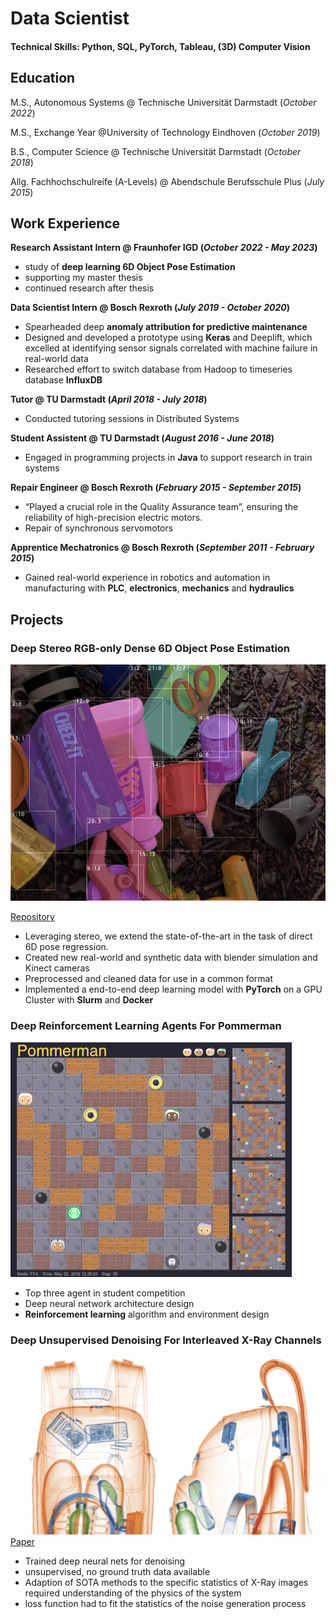 # Data Scientist

#### Technical Skills: Python, SQL, PyTorch, Tableau, (3D) Computer Vision

## Education
M.S., Autonomous Systems
@ Technische Universität Darmstadt (_October 2022_)

M.S., Exchange Year
@University of Technology Eindhoven (_October 2019_)

B.S., Computer Science
@ Technische Universität Darmstadt (_October 2018_)

Allg. Fachhochschulreife (A-Levels)
@ Abendschule Berufsschule Plus (_July 2015_)

## Work Experience
**Research Assistant Intern @ Fraunhofer IGD (_October 2022 - May 2023_)**
- study of **deep learning 6D Object Pose Estimation**
- supporting my master thesis
- continued research after thesis

**Data Scientist Intern @ Bosch Rexroth (_July 2019 - October 2020_)**
- Spearheaded deep **anomaly attribution for predictive maintenance**
- Designed and developed a prototype using **Keras** and Deeplift,
which excelled at identifying sensor signals correlated with machine failure in real-world data
- Researched effort to switch database from Hadoop to timeseries database **InfluxDB**

**Tutor @ TU Darmstadt (_April 2018 - July 2018_)**
- Conducted tutoring sessions in Distributed Systems

**Student Assistent @ TU Darmstadt (_August 2016 - June 2018_)**
- Engaged in programming projects in **Java** to support research in train systems

**Repair Engineer @ Bosch Rexroth (_February 2015 - September 2015_)**
- “Played a crucial role in the Quality Assurance team”, ensuring the reliability of high-precision electric motors.
- Repair of synchronous servomotors

**Apprentice Mechatronics @ Bosch Rexroth (_September 2011 - February 2015_)**
- Gained real-world experience in robotics and automation in manufacturing with **PLC**, **electronics**, **mechanics** and **hydraulics**

## Projects

### Deep Stereo RGB-only Dense 6D Object Pose Estimation
![Pose Estimation](/assets/img/render_bboxes.jpg)

[Repository](https://github.com/janemrich/denstereo2)
- Leveraging stereo, we extend the state-of-the-art in the task of direct 6D pose regression.
- Created new real-world and synthetic data with blender simulation and Kinect cameras
- Preprocessed and cleaned data for use in a common format
- Implemented a end-to-end deep learning model with **PyTorch** on a GPU Cluster with **Slurm** and **Docker**

### Deep Reinforcement Learning Agents For Pommerman
![Pommerman](/assets/img/pommerman.gif)
- Top three agent in student competition
- Deep neural network architecture design
- **Reinforcement learning** algorithm and environment design

### Deep Unsupervised Denoising For Interleaved X-Ray Channels
![X-ray](/assets/img/x_ray.webp)
[Paper](/assets/pdf/Demosaicing_and_Denoising_For_Interleaved_X_Ray_Channels.pdf)
- Trained deep neural nets for denoising
- unsupervised, no ground truth data available
- Adaption of SOTA methods to the specific statistics of X-Ray images required understanding of the physics of the system
- loss function had to fit the statistics of the noise generation process